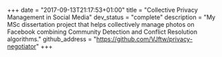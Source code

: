 +++
date = "2017-09-13T21:17:53+01:00"
title = "Collective Privacy Management in Social Media"
dev_status = "complete"
description = "My MSc dissertation project that helps collectively manage photos on Facebook combining Community Detection and Conflict Resolution algorithms."
github_address = "https://github.com/VJftw/privacy-negotiator"
+++
